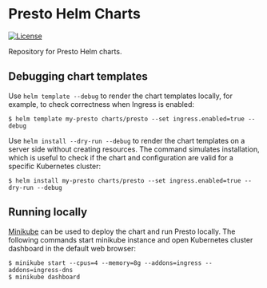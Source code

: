 # Presto Helm Charts

[![License](https://img.shields.io/badge/License-Apache%202.0-blue.svg)](https://opensource.org/licenses/Apache-2.0)

Repository for Presto Helm charts.

## Debugging chart templates
Use `helm template --debug` to render the chart templates locally, for example, to check correctness when Ingress is enabled:
```shell
$ helm template my-presto charts/presto --set ingress.enabled=true --debug
```

Use `helm install --dry-run --debug` to render the chart templates on a server side without creating resources.
The command simulates installation, which is useful to check if the chart and configuration are valid for a specific Kubernetes cluster:
```shell
$ helm install my-presto charts/presto --set ingress.enabled=true --dry-run --debug
```

## Running locally
[Minikube](https://minikube.sigs.k8s.io) can be used to deploy the chart and run Presto locally.
The following commands start minikube instance and open Kubernetes cluster dashboard in the default web browser:
```shell
$ minikube start --cpus=4 --memory=8g --addons=ingress --addons=ingress-dns
$ minikube dashboard
```
